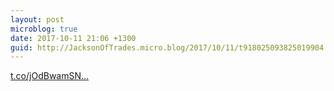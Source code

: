 ```yaml
---
layout: post
microblog: true
date: 2017-10-11 21:06 +1300
guid: http://JacksonOfTrades.micro.blog/2017/10/11/t918025093825019904.html
---
```

[t.co/jOdBwamSN...](https://t.co/jOdBwamSNL)
